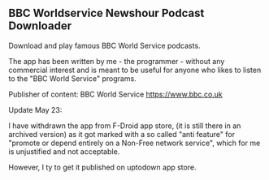 BBC Worldservice Newshour Podcast Downloader
--------------------------------------------

Download and play famous BBC World Service podcasts.

The app has been written by me - the programmer - without any commercial interest and is meant to be useful for anyone who likes to listen to the "BBC World Service" programs.

Publisher of content: BBC World Service https://www.bbc.co.uk

Update May 23:

I have withdrawn the app from F-Droid app store, (it is still there in an archived version) as it got marked with a so called "anti feature" for "promote or depend entirely on a Non-Free network service", which for me is unjustified and not acceptable.

However, I ty to get it published on uptodown app store.
